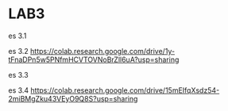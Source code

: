 # LAB3

es 3.1

es 3.2 https://colab.research.google.com/drive/1y-tFnaDPn5w5PNfmHCVTOVNoBrZll6uA?usp=sharing

es 3.3

es 3.4  https://colab.research.google.com/drive/15mEIfqXsdz54-2miBMgZku43VEyO9Q8S?usp=sharing
